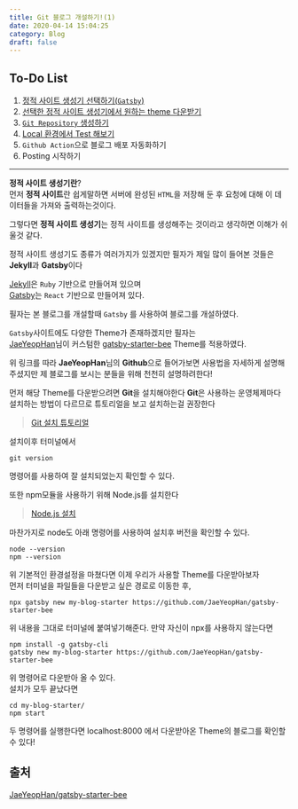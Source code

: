 ```yaml
---
title: Git 블로그 개설하기!(1)
date: 2020-04-14 15:04:25
category: Blog
draft: false
---
```


## To-Do List


1. [정적 사이트 생성기 선택하기(`Gatsby`)](https://sasumpi123.github.io/Blog/gitblogstart/)
2. [선택한 정적 사이트 생성기에서 원하는 theme 다운받기](https://sasumpi123.github.io/Blog/gitblogstart/)
3. [`Git Repository` 생성하기](https://sasumpi123.github.io/Blog/gitblogstart2/)
4. [Local 환경에서 Test 해보기](https://sasumpi123.github.io/Blog/gitblogstart2/)
5. `Github Action`으로  블로그 배포 자동화하기
6. Posting 시작하기


***      
   
   
      
**정적 사이트 생성기란**?   
먼저 **정적 사이트**란 쉽게말하면 서버에 완성된 `HTML`을 저장해 둔 후 요청에 대해 이 데이터들을 가져와 출력하는것이다.   

그렇다면 **정적 사이트 생성기**는 정적 사이트를 생성해주는 것이라고 생각하면 이해가 쉬울것 같다.   


정적 사이트 생성기도 종류가 여러가지가 있겠지만 필자가 제일 많이 들어본 것들은 **Jekyll**과 **Gatsby**이다    

[Jekyll](https://jekyllrb-ko.github.io/)은 `Ruby` 기반으로 만들어져 있으며   
[Gatsby](https://www.gatsbyjs.org/)는 `React` 기반으로 만들어져 있다.

필자는 본 블로그를 개설할때 `Gatsby` 를 사용하여 블로그를 개설하였다.


`Gatsby`사이트에도 다양한 Theme가 존재하겠지만 필자는   
[JaeYeopHan](https://github.com/JaeYeopHan)님이 커스텀한 [gatsby-starter-bee](https://github.com/JaeYeopHan/gatsby-starter-bee) Theme를 적용하였다.


위 링크를 따라 **JaeYeopHan**님의 **Github**으로 들어가보면 사용법을 자세하게 설명해 주셨지만 제 블로그를 보시는 분들을 위해 천천히 설명하려한다!

먼저 해당 Theme를 다운받으려면 **Git**을 설치해야한다 **Git**은 사용하는 운영체제마다 설치하는 방법이 다르므로 튜토리얼을 보고 설치하는걸 권장한다   

>[Git 설치 튜토리얼](https://www.atlassian.com/git/tutorials/install-git#windows)

설치이후 터미널에서 
```
git version
```
명령어를 사용하여 잘 설치되었는지 확인할 수 있다.

또한 npm모듈을 사용하기 위해 Node.js를 설치한다
>[Node.js 설치](https://nodejs.org/en/)   

마찬가지로 node도 아래 명령어를 사용하여 설치후 버전을 확인할 수 있다.
```
node --version
npm --version
```

위 기본적인 환경설정을 마쳤다면 이제 우리가 사용할 Theme를 다운받아보자   
먼저 터미널을 파일들을 다운받고 싶은 경로로 이동한 후,   
```
npx gatsby new my-blog-starter https://github.com/JaeYeopHan/gatsby-starter-bee
```
위 내용을 그대로 터미널에 붙여넣기해준다.
만약 자신이 npx를 사용하지 않는다면

```
npm install -g gatsby-cli
gatsby new my-blog-starter https://github.com/JaeYeopHan/gatsby-starter-bee
```

위 명령어로 다운받아 올 수 있다.   
설치가 모두 끝났다면
```
cd my-blog-starter/
npm start
```
두 명령어를 실행한다면 localhost:8000 에서 다운받아온 Theme의 블로그를 확인할 수 있다!   




## 출처
[JaeYeopHan/gatsby-starter-bee](https://github.com/JaeYeopHan/gatsby-starter-bee)
